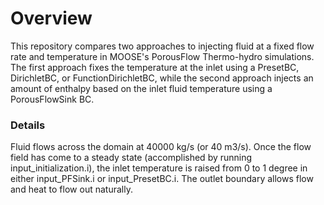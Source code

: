 # Overview

This repository compares two approaches to injecting fluid at a fixed flow rate and temperature in MOOSE's PorousFlow Thermo-hydro simulations. The first approach fixes the temperature at the inlet using a PresetBC, DirichletBC, or FunctionDirichletBC, while the second approach injects an amount of enthalpy based on the inlet fluid temperature using a PorousFlowSink BC.

### Details

Fluid flows across the domain at 40000 kg/s (or 40 m3/s). Once the flow field has come to a steady state (accomplished by running input\_initialization.i), the inlet temperature is raised from 0 to 1 degree in either input\_PFSink.i or input\_PresetBC.i. The outlet boundary allows flow and heat to flow out naturally. 


